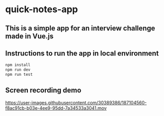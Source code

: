 # quick-notes-app

## This is a simple app for an interview challenge made in Vue.js

## Instructions to run the app in local environment

```bash
npm install
npm run dev
npm run test
```

## Screen recording demo

https://user-images.githubusercontent.com/30389386/187104560-f8ac91cb-b03e-4ee9-95dd-7a34533a3041.mov

